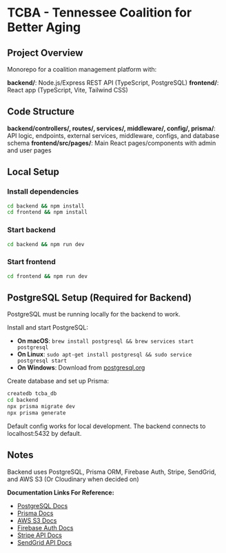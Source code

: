 # TCBA - Tennessee Coalition for Better Aging

## Project Overview
Monorepo for a coalition management platform with:

**backend/**: Node.js/Express REST API (TypeScript, PostgreSQL)
**frontend/**: React app (TypeScript, Vite, Tailwind CSS)

## Code Structure
**backend/controllers/, routes/, services/, middleware/, config/, prisma/**: API logic, endpoints, external services, middleware, configs, and database schema
**frontend/src/pages/**: Main React pages/components with admin and user pages

## Local Setup

### Install dependencies
```bash
cd backend && npm install
cd frontend && npm install
```

### Start backend
```bash
cd backend && npm run dev
```

### Start frontend
```bash
cd frontend && npm run dev
```

## PostgreSQL Setup (Required for Backend)
PostgreSQL must be running locally for the backend to work.

Install and start PostgreSQL:
- **On macOS**: `brew install postgresql && brew services start postgresql`
- **On Linux**: `sudo apt-get install postgresql && sudo service postgresql start`
- **On Windows**: Download from [postgresql.org](https://www.postgresql.org/download/windows/)

Create database and set up Prisma:
```bash
createdb tcba_db
cd backend
npx prisma migrate dev
npx prisma generate
```

Default config works for local development. The backend connects to localhost:5432 by default.

## Notes

Backend uses PostgreSQL, Prisma ORM, Firebase Auth, Stripe, SendGrid, and AWS S3 (Or Cloudinary when decided on)

**Documentation Links For Reference:**
- [PostgreSQL Docs](https://www.postgresql.org/docs/)
- [Prisma Docs](https://www.prisma.io/docs/)
- [AWS S3 Docs](https://docs.aws.amazon.com/s3/)
- [Firebase Auth Docs](https://firebase.google.com/docs/auth)
- [Stripe API Docs](https://stripe.com/docs/api)
- [SendGrid API Docs](https://docs.sendgrid.com/)